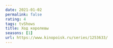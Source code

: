 ```yaml
---
date: 2021-01-02
permalink: false
rating: 4
tags: tvShows
title: Ход королевы
seasons: [1]
url: https://www.kinopoisk.ru/series/1253633/
---
```

